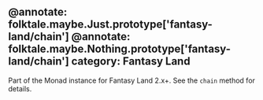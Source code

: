 @annotate: folktale.maybe.Just.prototype['fantasy-land/chain']
@annotate: folktale.maybe.Nothing.prototype['fantasy-land/chain']
category: Fantasy Land
---

Part of the Monad instance for Fantasy Land 2.x+. See the `chain` method for details.